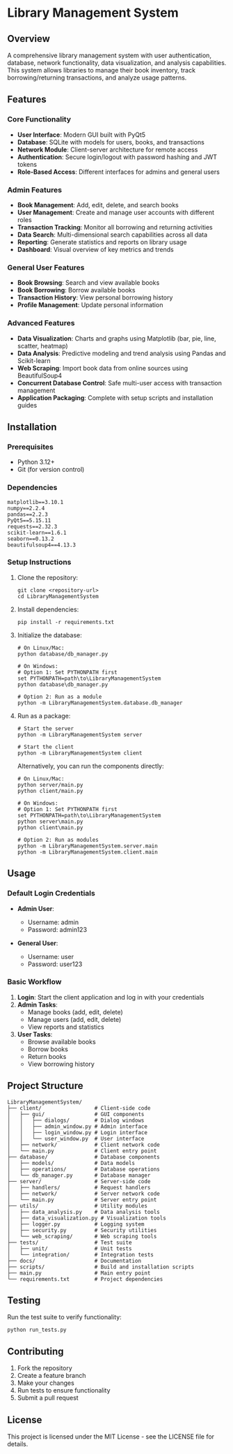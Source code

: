 # Library Management System

## Overview
A comprehensive library management system with user authentication, database, network functionality, data visualization, and analysis capabilities. This system allows libraries to manage their book inventory, track borrowing/returning transactions, and analyze usage patterns.

## Features

### Core Functionality
- **User Interface**: Modern GUI built with PyQt5
- **Database**: SQLite with models for users, books, and transactions
- **Network Module**: Client-server architecture for remote access
- **Authentication**: Secure login/logout with password hashing and JWT tokens
- **Role-Based Access**: Different interfaces for admins and general users

### Admin Features
- **Book Management**: Add, edit, delete, and search books
- **User Management**: Create and manage user accounts with different roles
- **Transaction Tracking**: Monitor all borrowing and returning activities
- **Data Search**: Multi-dimensional search capabilities across all data
- **Reporting**: Generate statistics and reports on library usage
- **Dashboard**: Visual overview of key metrics and trends

### General User Features
- **Book Browsing**: Search and view available books
- **Book Borrowing**: Borrow available books
- **Transaction History**: View personal borrowing history
- **Profile Management**: Update personal information

### Advanced Features
- **Data Visualization**: Charts and graphs using Matplotlib (bar, pie, line, scatter, heatmap)
- **Data Analysis**: Predictive modeling and trend analysis using Pandas and Scikit-learn
- **Web Scraping**: Import book data from online sources using BeautifulSoup4
- **Concurrent Database Control**: Safe multi-user access with transaction management
- **Application Packaging**: Complete with setup scripts and installation guides

## Installation

### Prerequisites
- Python 3.12+
- Git (for version control)

### Dependencies
```
matplotlib==3.10.1
numpy==2.2.4
pandas==2.2.3
PyQt5==5.15.11
requests==2.32.3
scikit-learn==1.6.1
seaborn==0.13.2
beautifulsoup4==4.13.3
```

### Setup Instructions
1. Clone the repository:
   ```
   git clone <repository-url>
   cd LibraryManagementSystem
   ```

2. Install dependencies:
   ```
   pip install -r requirements.txt
   ```

3. Initialize the database:
   ```
   # On Linux/Mac:
   python database/db_manager.py
   
   # On Windows:
   # Option 1: Set PYTHONPATH first
   set PYTHONPATH=path\to\LibraryManagementSystem
   python database\db_manager.py
   
   # Option 2: Run as a module
   python -m LibraryManagementSystem.database.db_manager
   ```

4. Run as a package:
   ```
   # Start the server
   python -m LibraryManagementSystem server
   
   # Start the client
   python -m LibraryManagementSystem client
   ```

   Alternatively, you can run the components directly:
   ```
   # On Linux/Mac:
   python server/main.py
   python client/main.py
   
   # On Windows:
   # Option 1: Set PYTHONPATH first
   set PYTHONPATH=path\to\LibraryManagementSystem
   python server\main.py
   python client\main.py
   
   # Option 2: Run as modules
   python -m LibraryManagementSystem.server.main
   python -m LibraryManagementSystem.client.main
   ```

## Usage

### Default Login Credentials
- **Admin User**:
  - Username: admin
  - Password: admin123

- **General User**:
  - Username: user
  - Password: user123

### Basic Workflow
1. **Login**: Start the client application and log in with your credentials
2. **Admin Tasks**:
   - Manage books (add, edit, delete)
   - Manage users (add, edit, delete)
   - View reports and statistics
3. **User Tasks**:
   - Browse available books
   - Borrow books
   - Return books
   - View borrowing history

## Project Structure
```
LibraryManagementSystem/
├── client/                 # Client-side code
│   ├── gui/                # GUI components
│   │   ├── dialogs/        # Dialog windows
│   │   ├── admin_window.py # Admin interface
│   │   ├── login_window.py # Login interface
│   │   └── user_window.py  # User interface
│   ├── network/            # Client network code
│   └── main.py             # Client entry point
├── database/               # Database components
│   ├── models/             # Data models
│   ├── operations/         # Database operations
│   └── db_manager.py       # Database manager
├── server/                 # Server-side code
│   ├── handlers/           # Request handlers
│   ├── network/            # Server network code
│   └── main.py             # Server entry point
├── utils/                  # Utility modules
│   ├── data_analysis.py    # Data analysis tools
│   ├── data_visualization.py # Visualization tools
│   ├── logger.py           # Logging system
│   ├── security.py         # Security utilities
│   └── web_scraping/       # Web scraping tools
├── tests/                  # Test suite
│   ├── unit/               # Unit tests
│   └── integration/        # Integration tests
├── docs/                   # Documentation
├── scripts/                # Build and installation scripts
├── main.py                 # Main entry point
└── requirements.txt        # Project dependencies
```

## Testing
Run the test suite to verify functionality:
```
python run_tests.py
```

## Contributing
1. Fork the repository
2. Create a feature branch
3. Make your changes
4. Run tests to ensure functionality
5. Submit a pull request

## License
This project is licensed under the MIT License - see the LICENSE file for details.
